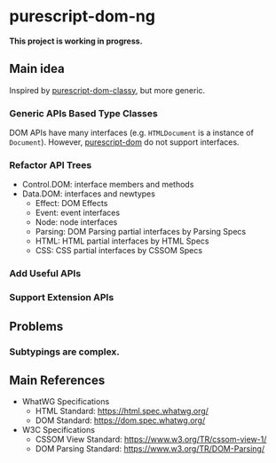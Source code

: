 # purescript-dom-ng

**This project is working in progress.**

## Main idea

Inspired by [purescript-dom-classy](https://github.com/garyb/purescript-dom-classy), but more generic.

### Generic APIs Based Type Classes

DOM APIs have many interfaces (e.g. `HTMLDocument` is a instance of `Document`).  However, [purescript-dom](https://github.com/purescript-web/purescript-dom) do not support interfaces.

### Refactor API Trees

* Control.DOM: interface members and methods
* Data.DOM: interfaces and newtypes
    - Effect: DOM Effects
	- Event: event interfaces
	- Node: node interfaces
	- Parsing: DOM Parsing partial interfaces by Parsing Specs
	- HTML: HTML partial interfaces by HTML Specs
	- CSS: CSS partial interfaces by CSSOM Specs

### Add Useful APIs

### Support Extension APIs

## Problems

### Subtypings are complex.

## Main References

* WhatWG Specifications
   - HTML Standard: https://html.spec.whatwg.org/ 
   - DOM Standard: https://dom.spec.whatwg.org/
* W3C Specifications
   - CSSOM View Standard: https://www.w3.org/TR/cssom-view-1/
   - DOM Parsing Standard: https://www.w3.org/TR/DOM-Parsing/
